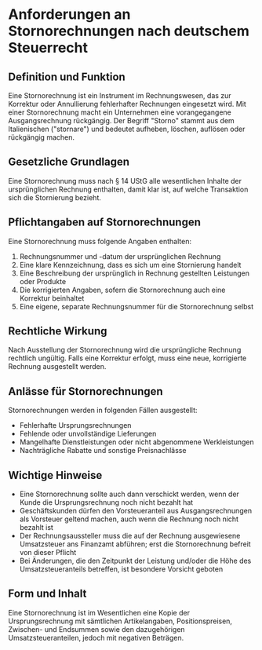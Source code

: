 # Anforderungen an Stornorechnungen nach deutschem Steuerrecht

## Definition und Funktion

Eine Stornorechnung ist ein Instrument im Rechnungswesen, das zur Korrektur oder Annullierung fehlerhafter Rechnungen eingesetzt wird. Mit einer Stornorechnung macht ein Unternehmen eine vorangegangene Ausgangsrechnung rückgängig. Der Begriff "Storno" stammt aus dem Italienischen ("stornare") und bedeutet aufheben, löschen, auflösen oder rückgängig machen.

## Gesetzliche Grundlagen

Eine Stornorechnung muss nach § 14 UStG alle wesentlichen Inhalte der ursprünglichen Rechnung enthalten, damit klar ist, auf welche Transaktion sich die Stornierung bezieht.

## Pflichtangaben auf Stornorechnungen

Eine Stornorechnung muss folgende Angaben enthalten:

1. Rechnungsnummer und -datum der ursprünglichen Rechnung
2. Eine klare Kennzeichnung, dass es sich um eine Stornierung handelt
3. Eine Beschreibung der ursprünglich in Rechnung gestellten Leistungen oder Produkte
4. Die korrigierten Angaben, sofern die Stornorechnung auch eine Korrektur beinhaltet
5. Eine eigene, separate Rechnungsnummer für die Stornorechnung selbst

## Rechtliche Wirkung

Nach Ausstellung der Stornorechnung wird die ursprüngliche Rechnung rechtlich ungültig. Falls eine Korrektur erfolgt, muss eine neue, korrigierte Rechnung ausgestellt werden.

## Anlässe für Stornorechnungen

Stornorechnungen werden in folgenden Fällen ausgestellt:
- Fehlerhafte Ursprungsrechnungen
- Fehlende oder unvollständige Lieferungen
- Mangelhafte Dienstleistungen oder nicht abgenommene Werkleistungen
- Nachträgliche Rabatte und sonstige Preisnachlässe

## Wichtige Hinweise

- Eine Stornorechnung sollte auch dann verschickt werden, wenn der Kunde die Ursprungsrechnung noch nicht bezahlt hat
- Geschäftskunden dürfen den Vorsteueranteil aus Ausgangsrechnungen als Vorsteuer geltend machen, auch wenn die Rechnung noch nicht bezahlt ist
- Der Rechnungsaussteller muss die auf der Rechnung ausgewiesene Umsatzsteuer ans Finanzamt abführen; erst die Stornorechnung befreit von dieser Pflicht
- Bei Änderungen, die den Zeitpunkt der Leistung und/oder die Höhe des Umsatzsteueranteils betreffen, ist besondere Vorsicht geboten

## Form und Inhalt

Eine Stornorechnung ist im Wesentlichen eine Kopie der Ursprungsrechnung mit sämtlichen Artikelangaben, Positionspreisen, Zwischen- und Endsummen sowie den dazugehörigen Umsatzsteueranteilen, jedoch mit negativen Beträgen.
